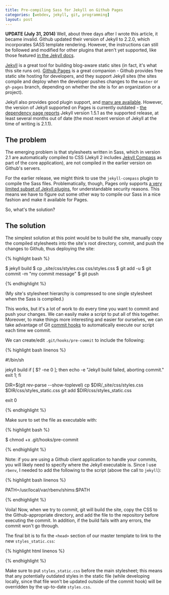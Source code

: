 ```yaml
---
title: Pre-compiling Sass for Jekyll on Github Pages
categories: [webdev, jekyll, git, programming]
layout: post
---
```


**UPDATE (July 31, 2014)** Well, about three days after I wrote this article, it became invalid. Github updated their version of Jekyll to 2.2.0, which incorporates SASS template rendering. However, the instructions can still be followed and modified for other plugins that aren't yet supported, like those featured [in the Jekyll docs](http://jekyllrb.com/docs/plugins/#available-plugins).

[Jekyll](http://jekyllrb.com/) is a great tool for building blog-aware static sites (in fact, it's what this site runs on). [Github Pages](https://pages.github.com/) is a great companion - Github provides free static site hosting for developers, and they support Jekyll sites (the sites compile and deploy when the developer pushes changes to the `master` or `gh-pages` branch, depending on whether the site is for an organization or a project).

Jekyll also provides good plugin support, and [many are available](http://jekyllrb.com/docs/plugins/#available-plugins). However, the version of Jekyll supported on Pages is currently outdated - [the dependency page reports](https://pages.github.com/versions/) Jekyll version 1.5.1 as the supported release, at least several months out of date (the most recent version of Jekyll at the time of writing is 2.1.1).


## The problem

The emerging problem is that stylesheets written in Sass, which in version 2.1 are automatically compiled to CSS (Jekyll 2 includes [Jekyll Compass](https://github.com/mscharley/jekyll-compass) as part of the core application), are not compiled in the earlier version on Github's servers.

For the earlier release, we might think to use the `jekyll-compass` plugin to compile the Sass files. Problematically, though, Pages only supports [a very limited subset of Jekyll plugins](https://help.github.com/articles/using-jekyll-plugins-with-github-pages), for understandable security reasons. This means we have to figure out some other way to compile our Sass in a nice fashion and make it available for Pages.

So, what's the solution?


## The solution

The simplest solution at this point would be to build the site, manually copy the compiled stylesheets into the site's root directory, commit, and push the changes to Github, thus deploying the site:


{% highlight bash %}

$ jekyll build
$ cp _site/css/styles.css css/styles.css
$ git add -u
$ git commit -m "my commit message"
$ git push

{% endhighlight %}


(My site's stylesheet hierarchy is compressed to one single stylesheet when the Sass is compiled.)

This works, but it's a lot of work to do every time you want to commit and push your changes. We can easily make a script to put all of this together. Moreover, to make things more interesting and easier for ourselves, we can take advantage of Git [commit hooks](http://git-scm.com/book/en/Customizing-Git-Git-Hooks) to automatically execute our script each time we commit.

We can create/edit `.git/hooks/pre-commit` to include the following:


{% highlight bash linenos %}

#!/bin/sh

jekyll build
if [ $? -ne 0 ]; then
  echo -e "Jekyll build failed, aborting commit."
  exit 1;
fi

DIR=$(git rev-parse --show-toplevel)
cp $DIR/_site/css/styles.css $DIR/css/styles_static.css
git add $DIR/css/styles_static.css

exit 0

{% endhighlight %}


Make sure to set the file as executable with:


{% highlight bash %}

$ chmod +x .git/hooks/pre-commit

{% endhighlight %}


Note: if you are using a Github client application to handle your commits, you will likely need to specify where the Jekyll executable is. Since I use `rbenv`, I needed to add the following to the script (above the call to `jekyll`):


{% highlight bash linenos %}

PATH=/usr/local/var/rbenv/shims:$PATH

{% endhighlight %}


Voila! Now, when we try to commit, git will build the site, copy the CSS to the Github-appropriate directory, and add the file to the repository before executing the commit. In addition, if the build fails with any errors, the commit won't go through.

The final bit is to fix the `<head>` section of our master template to link to the new `styles_static.css`:


{% highlight html linenos %}

<link rel="stylesheet" media="screen" href="/css/styles_static.css" type="text/css">
<link rel="stylesheet" media="screen" href="/css/styles.css" type="text/css">

{% endhighlight %}


Make sure to put `styles_static.css` before the main stylesheet; this means that any potentially outdated styles in the static file (while developing locally, since that file won't be updated outside of the commit hook) will be overridden by the up-to-date `styles.css`.

